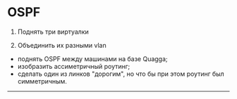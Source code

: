# OSPF

 
 1.    Поднять три виртуалки
   
 2.   Объединить их разными vlan
 * поднять OSPF между машинами на базе Quagga;
 * изобразить ассиметричный роутинг;
 * сделать один из линков "дорогим", но что бы при этом роутинг был симметричным.
 
 ---
